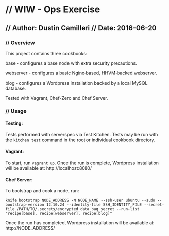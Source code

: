 # // WIW - Ops Exercise
## // Author: Dustin Camilleri // Date: 2016-06-20


### // Overview

This project contains three cookbooks:

base - configures a base node with extra security precautions.

webserver - configures a basic Nginx-based, HHVM-backed webserver.

blog - configures a Wordpress installation backed by a local MySQL database.

Tested with Vagrant, Chef-Zero and Chef Server. 

### // Usage

#### Testing: 

Tests performed with serverspec via Test Kitchen. Tests may be run with the `kitchen test` command in the root or individual cookbook directory. 

#### Vagrant:

To start, run `vagrant up`. Once the run is complete, Wordpress installation will be available at: http://localhost:8080/

#### Chef Server:

To bootstrap and cook a node, run:

`knife bootstrap NODE_ADDRESS -N NODE_NAME --ssh-user ubuntu --sudo --bootstrap-version 12.10.24 --identity-file SSH_IDENTITY_FILE --secret-file /PATH/TO/.secrets/encrypted_data_bag_secret --run-list "recipe[base], recipe[webserver], recipe[blog]"`

Once the run has completed, Wordpress installation will be available at: http://NODE_ADDRESS/





